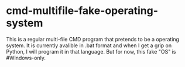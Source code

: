# cmd-multifile-fake-operating-system
This is a regular multi-file CMD program that pretends to be a operating system.
It is currently avalible in .bat format and when I get a grip on Python, I will program it in that language.
But for now, this fake "OS" is
#Windows-only.

